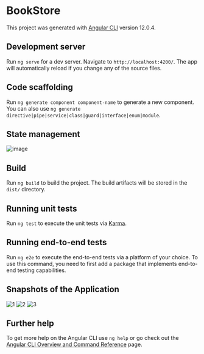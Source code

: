 # BookStore

This project was generated with [Angular CLI](https://github.com/angular/angular-cli) version 12.0.4.

## Development server

Run `ng serve` for a dev server. Navigate to `http://localhost:4200/`. The app will automatically reload if you change any of the source files.

## Code scaffolding

Run `ng generate component component-name` to generate a new component. You can also use `ng generate directive|pipe|service|class|guard|interface|enum|module`.

## State management

![image](https://user-images.githubusercontent.com/83335769/125053448-bb903700-e0c2-11eb-90c3-1ba830bcad4b.png)

## Build

Run `ng build` to build the project. The build artifacts will be stored in the `dist/` directory.

## Running unit tests

Run `ng test` to execute the unit tests via [Karma](https://karma-runner.github.io).

## Running end-to-end tests

Run `ng e2e` to execute the end-to-end tests via a platform of your choice. To use this command, you need to first add a package that implements end-to-end testing capabilities.

## Snapshots of the Application
![1](https://user-images.githubusercontent.com/83335769/125054798-37d74a00-e0c4-11eb-84d0-7d2276fe8880.png)
![2](https://user-images.githubusercontent.com/83335769/125054982-648b6180-e0c4-11eb-9f0f-66ef7f1b0946.png)
![3](https://user-images.githubusercontent.com/83335769/125055081-7ff66c80-e0c4-11eb-83cf-ce55da13b70f.png)

## Further help

To get more help on the Angular CLI use `ng help` or go check out the [Angular CLI Overview and Command Reference](https://angular.io/cli) page.
